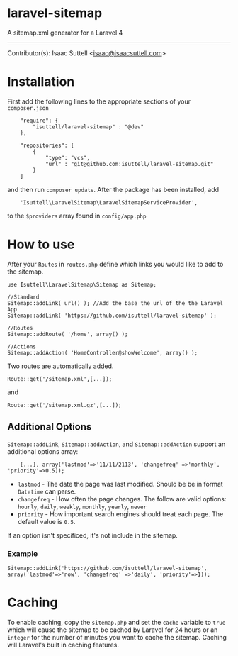 laravel-sitemap
===============

A sitemap.xml generator for a Laravel 4

- - -

Contributor(s): Isaac Suttell <<isaac@isaacsuttell.com>>


Installation
===============
First add the following lines to the appropriate sections of your `composer.json`
```
	"require": {
		"isuttell/laravel-sitemap" : "@dev"
	},
```

```
	"repositories": [
		{
			"type": "vcs",
			"url" : "git@github.com:isuttell/laravel-sitemap.git"
		}
	]
```

and then run `composer update`. After the package has been installed, add

```
	'Isuttell\LaravelSitemap\LaravelSitemapServiceProvider',
```

to the `$providers` array found in `config/app.php`


How to use
===============
After your `Routes` in `routes.php` define which links you would like to add to the sitemap.

```
use Isuttell\LaravelSitemap\Sitemap as Sitemap;

//Standard
Sitemap::addLink( url() ); //Add the base the url of the the Laravel App
Sitemap::addLink( 'https://github.com/isuttell/laravel-sitemap' );

//Routes
Sitemap::addRoute( '/home', array() );

//Actions
Sitemap::addAction( 'HomeController@showWelcome', array() );
```

Two routes are automatically added.

```
Route::get('/sitemap.xml',[...]);
```

and

```
Route::get('/sitemap.xml.gz',[...]);
```

Additional Options
------------------
`Sitemap::addLink`, `Sitemap::addAction`, and `Sitemap::addAction` support an additional options array:
```
	[...], array('lastmod'=>'11/11/2113', 'changefreq' =>'monthly', 'priority'=>0.5));
```

* `lastmod` - The date the page was last modified. Should be be in format `Datetime` can parse.
* `changefreq` - How often the page changes. The follow are valid options: `hourly`, `daily`, `weekly`, `monthly`, `yearly`, `never`
* `priority` - How important search engines should treat each page. The default value is `0.5`.

If an option isn't specificed, it's not include in the sitemap.

### Example
```
Sitemap::addLink('https://github.com/isuttell/laravel-sitemap', array('lastmod'=>'now', 'changefreq' =>'daily', 'priority'=>1));
```

Caching
===============

To enable caching, copy the `sitemap.php` and set the `cache` variable to `true` which will cause the sitemap to be cached by Laravel for 24 hours or an `integer` for the number of minutes you want to cache the sitemap. Caching will Laravel's built in caching features.